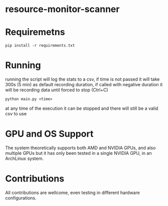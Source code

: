 # resource-monitor-scanner

# Requiremetns
`pip install -r requirements.txt`

# Running
running the script will log the stats to a csv, if time is not passed it will take 300s (5 min) as default recording duration, if called with negative duration it will be 
recording data until forced to stop (Ctrl+C)

`python main.py <time>`

at any time of the execution it can be stopped and there will still be a valid csv to use

# GPU and OS Support
The system theoretically supports both AMD and NVIDIA GPUs, and also multiple GPUs but it has only been tested in a single NVIDIA GPU, in an ArchLinux system.

# Contributions
All contributions are wellcome, even testing in different hardware configurations.